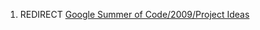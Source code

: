 1.  REDIRECT [Google Summer of Code/2009/Project
    Ideas](Google_Summer_of_Code/2009/Project_Ideas "wikilink")
